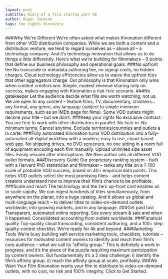 ```yaml
---
layout: post
subtitle: Diary of a film startup part 46
author: Roger Jackson
tags: fee rights discovery
---
```

###Why We're Different
We’re often asked what makes Kinonation different from other VOD distribution companies. While we are both a content and a distribution venture, we tend to regard ourselves as – above all – a technology company. And it’s technology innovation that allows us to do things a little differently. Here’s what we’re building for filmmakers – 9 points that define our business philosophy and operational goals.
###No upfront fee
No transcode or metadata authoring fee, no signup costs, no hidden charges. Cloud technology efficiencies allow us to waive the upfront fees that other aggregators charge. Our philosophy is that Kinonation only wins when content creators win. Simple, modest revenue sharing only on success, makes engaging with Kinonation a risk-free scenario.
###No gatekeeper
Let the audience decide what fills are worth watching, not us. We are open to any content – feature films, TV, documentary, childrens… any format, any genre, any language (subject to simple minimum requirements, such as an IMDb page for films). Some VOD outlets might decline your title – but we don’t.
###Keep your rights
No exclusive contract. You are free to work with other distributors in parallel. No lock-in. No minimum terms. Cancel anytime. Exclude territories/countries and outlets à la carte.
###Fully automated
Kinonation turns VOD distribution into a fully-automated all-digital workflow with a modern, easy to use, cloud-based web app. No shipping drives, no DVD screeners, no one sitting in a room full of equipment encoding each film manually. Upload unlimited size asset files. Easily resume after interruptions. We then author into all different VOD outlet formats.
###Discovery Guide
Our proprietary ranking system – built with a Harvard PhD statistician and filmmaker – ranks any title on a 1-100 scale of probable VOD success, based on 40+ empirical data points. This helps VOD outlets select the most promising films – and helps content creators understand how to improve their film’s chance to be profitable.
###Scale and reach
The technology and the zero up-front cost enables us to scale rapidly. We can ingest hundreds of titles simultaneously, from anywhere on the planet, into a huge catalog. And it allows us global and multi-language reach – to deliver titles to video-on-demand outlets worldwide, into growing markets, and in any language.
###Get paid fast
Transparent, automated online reporting. See every stream & sale and when it happened. Consolidated accounting from outlets worldwide.
###Fanatical quality
Top-quality cloud transcoding, consistent authoring, and a 100+ step quality-control checklist. We’re ready for 4k and beyond.
###Marketing Tools
We’re busy building self-service marketing tools, checklists, tutorials – resources for motivated content owners to identify and reach their film’s core audience – what we call its “affinity group.” This is definitely a work in progress, and it’s the piece of the puzzle requiring maximum participation by content owners. But fundamentally it’s a 2 step challenge: i) identify the film’s affinity group. ii) reach the affinity group at scale, profitably.
###We Want Your Film
Kinonation wants your film to distribute to video-on-demand outlets, with no cost, no risk and 100% integrity. Click to Get Started.
